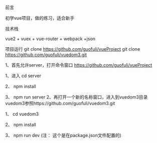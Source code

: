 前言

初学vue项目，做的练习，适合新手

技术栈

vue2 + vuex + vue-router + webpack +json

项目运行
git clone https://github.com/guofuli/vueProject
git clone https://github.com/guofuli/vuedom3.git

1、首先允许server，打开命令窗口  https://github.com/guofuli/vueProject

 1、进入  cd server
 
 2、 npm install
 
 3、 npm  run server
2、再打开一个新的名称窗口，进入到vuedom3目录 vuedom3参照https://github.com/guofuli/vuedom3.git

 1、 cd vuedom3
 
 2、 npm install
 
 3、 npm run dev (注： 这个是在package.json文件配置的)
